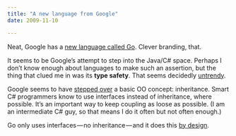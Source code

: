 ```yaml
---
title: "A new language from Google"
date: 2009-11-10

---
```


Neat, Google has a [new language called Go](http://golang.org/doc/go_tutorial.html). Clever branding, that.

It seems to be Google’s attempt to step into the Java/C# space. Perhaps I don’t know enough about languages to make such an assertion, but the thing that clued me in was its **type safety**. That seems decidedly [untrendy](http://www.paulgraham.com/hundred.html).

Google seems to have [stepped over](http://golang.org/doc/go_lang_faq.html#inheritance) a basic OO concept: inheritance. Smart C# programmers know to use interfaces instead of inheritance, where possible. It’s an important way to keep coupling as loose as possible. (I am an intermediate C# guy, so that means I do it often but not often enough.)

Go only uses interfaces — no inheritance — and it does this [by design](http://golang.org/doc/go_faq.html#Is_Go_an_object-oriented_language).
